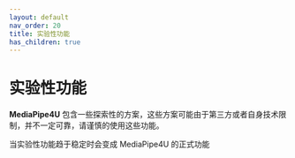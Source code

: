 ```yaml
---
layout: default
nav_order: 20
title: 实验性功能
has_children: true
---
```

# 实验性功能

**MediaPipe4U** 包含一些探索性的方案，这些方案可能由于第三方或者自身技术限制，并不一定可靠，请谨慎的使用这些功能。 

当实验性功能趋于稳定时会变成 MediaPipe4U 的正式功能